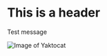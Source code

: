 # This is a header
Test message

![Image of Yaktocat](https://octodex.github.com/images/yaktocat.png)
